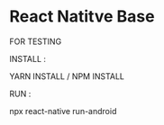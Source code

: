 # React Natitve Base

FOR TESTING

INSTALL :

YARN INSTALL / NPM INSTALL

RUN :

npx react-native run-android
